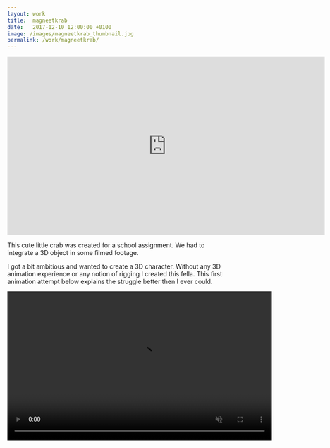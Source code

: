```yaml
---
layout: work
title:  magneetkrab
date:   2017-12-10 12:00:00 +0100
image: /images/magneetkrab_thumbnail.jpg
permalink: /work/magneetkrab/
---
```


<p><iframe src="https://player.vimeo.com/video/246681445" width="720" height="405" frameborder="0" allow="autoplay; fullscreen; picture-in-picture" allowfullscreen></iframe></p>

This cute little crab was created for a school assignment. We had to integrate a 3D object in some filmed footage.  

I got a bit ambitious and wanted to create a 3D character. Without any 3D animation experience or any notion of rigging I created this fella. This first animation attempt below explains the struggle better then I ever could.
<p align="center" >
  <video width="600" height="338" frameborder="0" autoplay muted loop class="post img">
    <source src="/images/magneetkrab_animatie_1.mp4" type="video/mp4">
  </video> 
</p>
